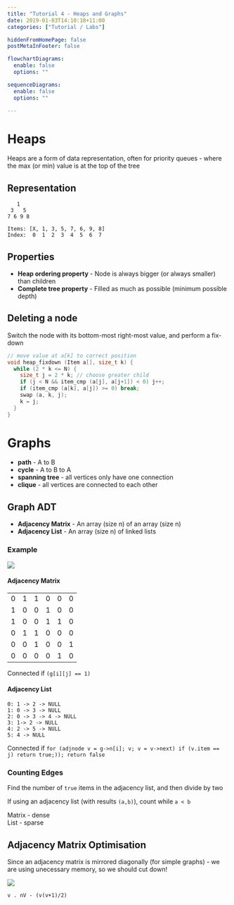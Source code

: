 ```yaml
---
title: "Tutorial 4 - Heaps and Graphs"
date: 2019-01-03T14:10:18+11:00
categories: ["Tutorial / Labs"]

hiddenFromHomePage: false
postMetaInFooter: false

flowchartDiagrams:
  enable: false
  options: ""

sequenceDiagrams: 
  enable: false
  options: ""

---
```


# Heaps
Heaps are a form of data representation, often for priority queues - where the max (or min) value is at the top of the tree

## Representation
```
   1 
 3   5
7 6 9 8
```

`Items: [X, 1, 3, 5, 7, 6, 9, 8]`  
`Index:  0  1  2  3  4  5  6  7`

## Properties
* **Heap ordering property** - Node is always bigger (or always smaller) than children  
* **Complete tree property** - Filled as much as possible (minimum possible depth)

## Deleting a node
Switch the node with its bottom-most right-most value, and perform a fix-down

```c
// move value at a[k] to correct position
void heap_fixdown (Item a[], size_t k) {
  while (2 * k <= N) {
    size_t j = 2 * k; // choose greater child
    if (j < N && item_cmp (a[j], a[j+1]) < 0) j++;
    if (item_cmp (a[k], a[j]) >= 0) break;
    swap (a, k, j);
    k = j;
  }
}
```

# Graphs

* **path** - A to B
* **cycle** - A to B to A
* **spanning tree** - all vertices only have one connection
* **clique** - all vertices are connected to each other

## Graph ADT
* **Adjacency Matrix** - An array (size n) of an array (size n)
* **Adjacency List** - An array (size n) of linked lists

### Example
![](Snipaste_2019-01-03_14-36-21.png)

#### Adjacency Matrix  
|||||||
|:--:|:--:|:--:|:--:|:--:|:--:|
|0|1|1|0|0|0|
|1|0|0|1|0|0|
|1|0|0|1|1|0|
|0|1|1|0|0|0|
|0|0|1|0|0|1|
|0|0|0|0|1|0|

Connected if `(g[i][j] == 1)`  

#### Adjacency List
```
0: 1 -> 2 -> NULL
1: 0 -> 3 -> NULL
2: 0 -> 3 -> 4 -> NULL
3: 1-> 2 -> NULL
4: 2 -> 5 -> NULL
5: 4 -> NULL
```

Connected if `for (adjnode v = g->n[i]; v; v = v->next) if (v.item == j) return true;)); return false`

### Counting Edges
Find the number of `true` items in the adjacency list, and then divide by two

If using an adjacency list (with results `(a,b)`), count while `a < b`

Matrix - dense  
List - sparse  


## Adjacency Matrix Optimisation
Since an adjacency matrix is mirrored diagonally (for simple graphs) - we are using unecessary memory, so we should cut down!

![](Snipaste_2019-01-03_14-54-44.png)  

`v . nV - (v(v+1)/2)`
